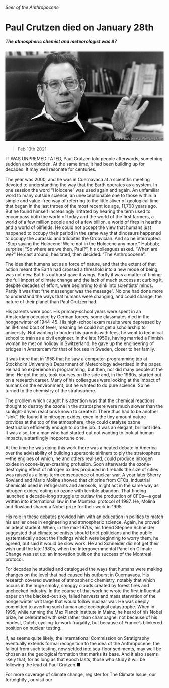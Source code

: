 ###### Seer of the Anthropocene

# Paul Crutzen died on January 28th 

##### The atmospheric chemist and meteorologist was 87 

![image](images/20210213_obp501.jpg) 

> Feb 13th 2021 


IT WAS UNPREMEDITATED, Paul Crutzen told people afterwards, something sudden and unbidden. At the same time, it had been building up for decades. It may well resonate for centuries.


The year was 2000, and he was in Cuernavaca at a scientific meeting devoted to understanding the way that the Earth operates as a system. In one session the word “Holocene” was used again and again. An unfamiliar word to many outside science, an unexceptionable one to those within: a simple and value-free way of referring to the little sliver of geological time that began in the last throes of the most recent ice age, 11,700 years ago. But he found himself increasingly irritated by hearing the term used to encompass both the world of today and the world of the first farmers, a world of a few million people and of a few billion, a world of fires in hearths and a world of oilfields. He could not accept the view that humans just happened to occupy their period in the same way that dinosaurs happened to occupy the Jurassic and trilobites the Ordovician. And so he interrupted. “Stop saying the Holocene! We’re not in the Holocene any more.” Hubbub; surprise: “So where are we then, Paul?”, his colleagues asked. “When are we?” He cast around, hesitated, then decided: “The Anthropocene”.



The idea that humans act as a force of nature, and that the extent of that action meant the Earth had crossed a threshold into a new mode of being, was not new. But his outburst gave it wings. Partly it was a matter of timing: the full import of climate change and the lack of much success at curbing it, despite decades of effort, were beginning to sink into scientists’ minds. Partly it was that “the messenger was the message”. No one had done more to understand the ways that humans were changing, and could change, the nature of their planet than Paul Crutzen had. 


His parents were poor. His primary-school years were spent in an Amsterdam occupied by German forces; some classmates died in the hongerwinter of 1944-45. His high-school exam results were depressed by an ill-timed bout of fever, meaning he could not get a scholarship to university. Not wanting to burden his parents with fees, he went to technical school to train as a civil engineer. In the late 1950s, having married a Finnish woman he met on holiday in Switzerland, he gave up the engineering of bridges in Amsterdam for that of houses in Sweden, closer to her family. 


It was there that in 1958 that he saw a computer-programming job at Stockholm University’s Department of Meteorology advertised in the paper. He had no experience in programming; but then, nor did many people at the time. He got the job, took courses on the side and, in the 1960s, started out on a research career. Many of his colleagues were looking at the impact of humans on the environment, but he wanted to do pure science. So he turned to the chemistry of the stratosphere.


The problem which caught his attention was that the chemical reactions thought to destroy the ozone in the stratosphere were much slower than the sunlight-driven reactions known to create it. There thus had to be another “sink”. He found it in nitrogen oxides; even in the tiny amount nature provides at the top of the atmosphere, they could catalyse ozone destruction efficiently enough to do the job. It was an elegant, brilliant idea. It was also, for a man who had started out not wanting to look at human impacts, a startlingly inopportune one.


At the time he was doing this work there was a heated debate in America over the advisability of building supersonic airliners to ply the stratosphere—the engines of which, he and others realised, could produce nitrogen oxides in ozone-layer-crashing profusion. Soon afterwards the ozone-destroying effect of nitrogen oxides produced in fireballs the size of cities was raised as a long-term consequence of nuclear war. A year later Sherry Rowland and Mario Molina showed that chlorine from CFCs, industrial chemicals used in refrigerants and aerosols, might act in the same way as nitrogen oxides, eating up ozone with terrible abandon. That finding launched a decade-long struggle to outlaw the production of CFCs—a goal written into international law in the Montreal protocol of 1987. He, Molina and Rowland shared a Nobel prize for their work in 1995.


His role in these debates provided him with an education in politics to match his earlier ones in engineering and atmospheric science. Again, he proved an adept student. When, in the mid-1970s, his friend Stephen Schneider suggested that climate scientists should brief politicians and the public systematically about the findings which were beginning to worry them, he agreed, but said it would be slow work. He and Schneider did not get their wish until the late 1980s, when the Intergovernmental Panel on Climate Change was set up: an innovation built on the success of the Montreal protocol. 


For decades he studied and catalogued the ways that humans were making changes on the level that had caused his outburst in Cuernavaca. His research covered swathes of atmospheric chemistry, notably that which occurs in the huge smoky, smoggy clouds created by forest fires and unchecked industry. In the course of that work he wrote the first influential paper on the blacked-out sky, failed harvests and mass starvation of the hongerwinter writ large that would follow nuclear war. He was deeply committed to averting such human and ecological catastrophe. When in 1995, while running the Max Planck Institute in Mainz, he heard of his Nobel prize, he celebrated with sekt rather than champagne: not because of his modest, Dutch, cycling-to-work frugality, but because of France’s blinkered position on nuclear testing.


 If, as seems quite likely, the International Commission on Stratigraphy eventually extends formal recognition to the idea of the Anthropocene, the fallout from such testing, now settled into sea-floor sediments, may well be chosen as the geological formation that marks its base. And it also seems likely that, for as long as that epoch lasts, those who study it will be following the lead of Paul Crutzen.■


For more coverage of climate change, register for The Climate Issue, our fortnightly , or visit our 

